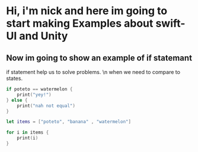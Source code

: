 # Hi, i'm nick and here im going to start making Examples about swift-UI and Unity

## Now im going to show an example of if statemant

if statement help us to solve problems. \n
when we need to compare to states.

```swift
if poteto == watermelon {
    print("yey!")
} else {
    print("nah not equal")
}

let items = ["poteto", "banana" , "watermelon"]

for i in items {
    print(i)
}
```

<!-- - 👋 Hi, I’m @xVENOOMx
- 👀 I’m interested in ...
- 🌱 I’m currently learning ...
- 💞️ I’m looking to collaborate on ...
- 📫 How to reach me ... -->

<!---
xVENOOMx/xVENOOMx is a ✨ special ✨ repository because its `README.md` (this file) appears on your GitHub profile.
You can click the Preview link to take a look at your changes.
--->
